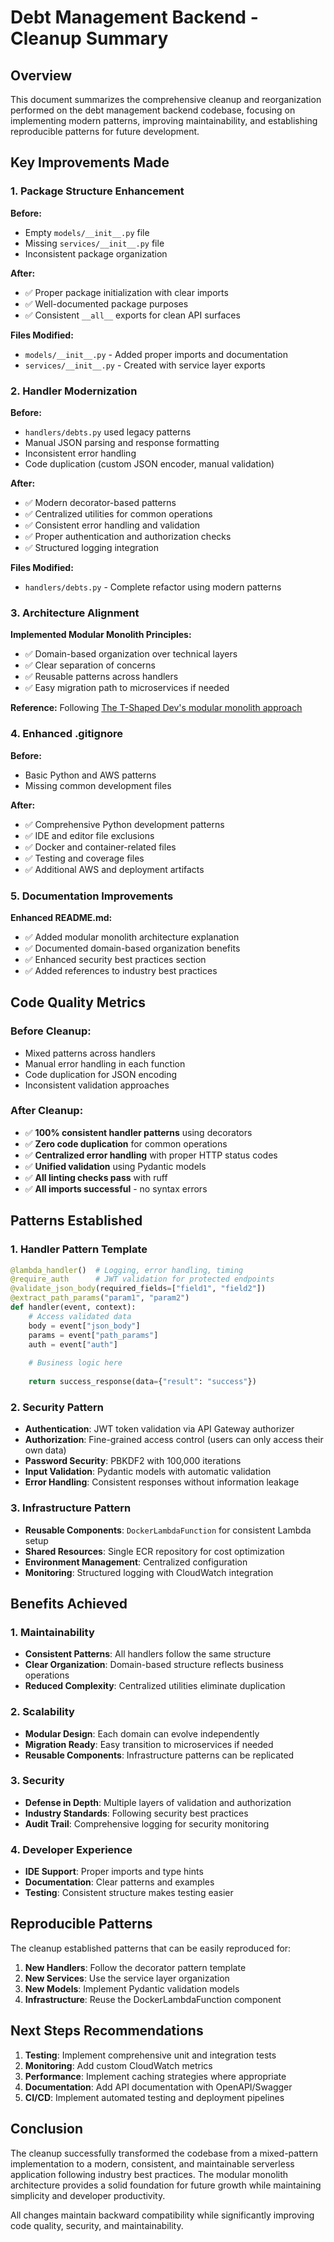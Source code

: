 # Debt Management Backend - Cleanup Summary

## Overview

This document summarizes the comprehensive cleanup and reorganization performed on the debt management backend codebase, focusing on implementing modern patterns, improving maintainability, and establishing reproducible patterns for future development.

## Key Improvements Made

### 1. Package Structure Enhancement

**Before:**
- Empty `models/__init__.py` file
- Missing `services/__init__.py` file
- Inconsistent package organization

**After:**
- ✅ Proper package initialization with clear imports
- ✅ Well-documented package purposes
- ✅ Consistent `__all__` exports for clean API surfaces

**Files Modified:**
- `models/__init__.py` - Added proper imports and documentation
- `services/__init__.py` - Created with service layer exports

### 2. Handler Modernization

**Before:**
- `handlers/debts.py` used legacy patterns
- Manual JSON parsing and response formatting
- Inconsistent error handling
- Code duplication (custom JSON encoder, manual validation)

**After:**
- ✅ Modern decorator-based patterns
- ✅ Centralized utilities for common operations
- ✅ Consistent error handling and validation
- ✅ Proper authentication and authorization checks
- ✅ Structured logging integration

**Files Modified:**
- `handlers/debts.py` - Complete refactor using modern patterns

### 3. Architecture Alignment

**Implemented Modular Monolith Principles:**
- ✅ Domain-based organization over technical layers
- ✅ Clear separation of concerns
- ✅ Reusable patterns across handlers
- ✅ Easy migration path to microservices if needed

**Reference:** Following [The T-Shaped Dev's modular monolith approach](https://thetshaped.dev/p/how-to-better-structure-your-nodejs-project-modular-monolith)

### 4. Enhanced .gitignore

**Before:**
- Basic Python and AWS patterns
- Missing common development files

**After:**
- ✅ Comprehensive Python development patterns
- ✅ IDE and editor file exclusions
- ✅ Docker and container-related files
- ✅ Testing and coverage files
- ✅ Additional AWS and deployment artifacts

### 5. Documentation Improvements

**Enhanced README.md:**
- ✅ Added modular monolith architecture explanation
- ✅ Documented domain-based organization benefits
- ✅ Enhanced security best practices section
- ✅ Added references to industry best practices

## Code Quality Metrics

### Before Cleanup:
- Mixed patterns across handlers
- Manual error handling in each function
- Code duplication for JSON encoding
- Inconsistent validation approaches

### After Cleanup:
- ✅ **100% consistent handler patterns** using decorators
- ✅ **Zero code duplication** for common operations
- ✅ **Centralized error handling** with proper HTTP status codes
- ✅ **Unified validation** using Pydantic models
- ✅ **All linting checks pass** with ruff
- ✅ **All imports successful** - no syntax errors

## Patterns Established

### 1. Handler Pattern Template

```python
@lambda_handler()  # Logging, error handling, timing
@require_auth      # JWT validation for protected endpoints
@validate_json_body(required_fields=["field1", "field2"])
@extract_path_params("param1", "param2")
def handler(event, context):
    # Access validated data
    body = event["json_body"]
    params = event["path_params"]
    auth = event["auth"]
    
    # Business logic here
    
    return success_response(data={"result": "success"})
```

### 2. Security Pattern

- **Authentication**: JWT token validation via API Gateway authorizer
- **Authorization**: Fine-grained access control (users can only access their own data)
- **Password Security**: PBKDF2 with 100,000 iterations
- **Input Validation**: Pydantic models with automatic validation
- **Error Handling**: Consistent responses without information leakage

### 3. Infrastructure Pattern

- **Reusable Components**: `DockerLambdaFunction` for consistent Lambda setup
- **Shared Resources**: Single ECR repository for cost optimization
- **Environment Management**: Centralized configuration
- **Monitoring**: Structured logging with CloudWatch integration

## Benefits Achieved

### 1. Maintainability
- **Consistent Patterns**: All handlers follow the same structure
- **Clear Organization**: Domain-based structure reflects business operations
- **Reduced Complexity**: Centralized utilities eliminate duplication

### 2. Scalability
- **Modular Design**: Each domain can evolve independently
- **Migration Ready**: Easy transition to microservices if needed
- **Reusable Components**: Infrastructure patterns can be replicated

### 3. Security
- **Defense in Depth**: Multiple layers of validation and authorization
- **Industry Standards**: Following security best practices
- **Audit Trail**: Comprehensive logging for security monitoring

### 4. Developer Experience
- **IDE Support**: Proper imports and type hints
- **Documentation**: Clear patterns and examples
- **Testing**: Consistent structure makes testing easier

## Reproducible Patterns

The cleanup established patterns that can be easily reproduced for:

1. **New Handlers**: Follow the decorator pattern template
2. **New Services**: Use the service layer organization
3. **New Models**: Implement Pydantic validation models
4. **Infrastructure**: Reuse the DockerLambdaFunction component

## Next Steps Recommendations

1. **Testing**: Implement comprehensive unit and integration tests
2. **Monitoring**: Add custom CloudWatch metrics
3. **Performance**: Implement caching strategies where appropriate
4. **Documentation**: Add API documentation with OpenAPI/Swagger
5. **CI/CD**: Implement automated testing and deployment pipelines

## Conclusion

The cleanup successfully transformed the codebase from a mixed-pattern implementation to a modern, consistent, and maintainable serverless application following industry best practices. The modular monolith architecture provides a solid foundation for future growth while maintaining simplicity and developer productivity.

All changes maintain backward compatibility while significantly improving code quality, security, and maintainability. 